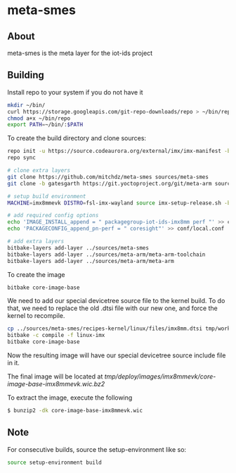 # meta-smes

## About
meta-smes is the meta layer for the iot-ids project

## Building
Install repo to your system if you do not have it
```bash
mkdir ~/bin/
curl https://storage.googleapis.com/git-repo-downloads/repo > ~/bin/repo
chmod a+x ~/bin/repo
export PATH=~/bin/:$PATH
```



To create the build directory and clone sources:
```bash
repo init -u https://source.codeaurora.org/external/imx/imx-manifest -b imx-linux-gatesgarth -m imx-5.10.9-1.0.0.xml
repo sync

# clone extra layers
git clone https://github.com/mitchdz/meta-smes sources/meta-smes
git clone -b gatesgarth https://git.yoctoproject.org/git/meta-arm sources/meta-arm

# setup build environment
MACHINE=imx8mmevk DISTRO=fsl-imx-wayland source imx-setup-release.sh -b build

# add required config options
echo 'IMAGE_INSTALL_append = " packagegroup-iot-ids-imx8mm perf "' >> conf/local.conf
echo 'PACKAGECONFIG_append_pn-perf = " coresight"' >> conf/local.conf

# add extra layers
bitbake-layers add-layer ../sources/meta-smes
bitbake-layers add-layer ../sources/meta-arm/meta-arm-toolchain
bitbake-layers add-layer ../sources/meta-arm/meta-arm
```

To create the image
```bash
bitbake core-image-base
```

We need to add our special devicetree source file to the kernel build. To do that, we need to replace the old .dtsi file with our new one, and force the kernel to recompile.
```bash
cp ../sources/meta-smes/recipes-kernel/linux/files/imx8mm.dtsi tmp/work-shared/imx8mmevk/kernel-source/arch/arm64/boot/dts/freescale/
bitbake -c compile -f linux-imx
bitbake core-image-base
```

Now the resulting image will have our special devicetree source include file in it.

The final image will be located at *tmp/deploy/images/imx8mmevk/core-image-base-imx8mmevk.wic.bz2*

To extract the image, execute the following
```bash
$ bunzip2 -dk core-image-base-imx8mmevk.wic
```

## Note
For consecutive builds, source the setup-environment like so:
```bash
source setup-environment build
```
